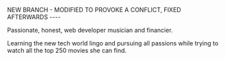 NEW BRANCH - MODIFIED TO PROVOKE A CONFLICT, FIXED AFTERWARDS ----

Passionate, honest, web developer musician and financier.

Learning the new tech world lingo and pursuing all passions while trying to watch all the top 250 movies she can find.
